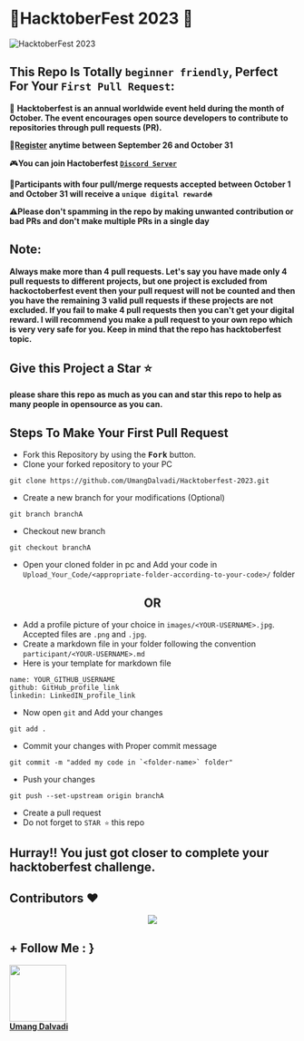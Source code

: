 # 🎉HacktoberFest 2023 🎉
![HacktoberFest 2023](https://github.com/ossamamehmood/Hacktoberfest2023/raw/main/.github/logo.png)


## This Repo Is Totally `beginner friendly`, Perfect For Your `First Pull Request`:
📢 **Hacktoberfest is an annual worldwide event held during the month of October. The event encourages open source developers to contribute to repositories through pull requests (PR).**

**🚀[Register](https://hacktoberfest.digitalocean.com) anytime between September 26 and October 31**

🎮**You can join Hactoberfest [`Discord Server`](https://e.customeriomail.com/e/c/eyJlbWFpbF9pZCI6ImRnVHdvZ1VBQU16ZktjdmZLUUdLNGZObDc4c1B0Uk1DdHdWcTQ4QT0iLCJocmVmIjoiaHR0cHM6Ly9kaXNjb3JkLmNvbS9pbnZpdGUvaGFja3RvYmVyZmVzdCIsImludGVybmFsIjoiZjBhMjA1MTZhYmJiMDFjY2RmMjkiLCJsaW5rX2lkIjoxMzJ9/c7dfa7efbdc718aa395bd71a49a7b23f15d2e1f767cb53b5880eb70d77e525c7)**

🎉**Participants with four pull/merge requests accepted between October 1 and October 31 will receive a `unique digital reward🔥`**

⚠️**Please don't spamming in the repo by making unwanted contribution or bad PRs and don't make multiple PRs in a single day**

## Note:

**Always make more than 4 pull requests.
Let's say you have made only 4 pull requests to different projects,
but one project is excluded from hackoctoberfest event then your pull request will not be counted and 
then you have the remaining 3 valid pull requests if these projects are not excluded.
If you fail to make 4 pull requests then you can't get your digital reward.
I will recommend you make a pull request to your own repo which is very very safe for you.
Keep in mind that the repo has hacktoberfest topic.**

## Give this Project a Star ⭐
**please share this repo as much as you can and star this repo to help as many people in opensource as you can.**

## Steps To Make Your First Pull Request

- Fork this Repository by using the <kbd><b>Fork</b></kbd></a> button.
- Clone your forked repository to your PC
  
```
git clone https://github.com/UmangDalvadi/Hacktoberfest-2023.git
```
- Create a new branch for your modifications (Optional)
    
```
git branch branchA
```
- Checkout new branch
    
```
git checkout branchA
```
- Open your cloned folder in pc and Add your code in `Upload_Your_Code/<appropriate-folder-according-to-your-code>/` folder

<div align="center">
<h2> OR </h2>
</div>

- Add a profile picture of your choice in `images/<YOUR-USERNAME>.jpg`. Accepted files are `.png` and `.jpg`.
- Create a markdown file in your folder following the convention `participant/<YOUR-USERNAME>.md`
- Here is your template for markdown file
```
name: YOUR_GITHUB_USERNAME
github: GitHub_profile_link
linkedin: LinkedIN_profile_link 
```

- Now open `git` and Add your changes
```
git add .
```
- Commit your changes with Proper commit message
```
git commit -m "added my code in `<folder-name>` folder"
```
- Push your changes
```
git push --set-upstream origin branchA
```
- Create a pull request
- Do not forget to `STAR ⭐` this repo

## Hurray!! You just got closer to complete your hacktoberfest challenge.

## Contributors ♥️
<p align="center"><a href="https://github.com/UmangDalvadi/Hacktoberfest_2023/graphs/contributors">
  <img src="https://contributors-img.web.app/image?repo=UmangDalvadi/Hacktoberfest_2023" />
</a></p>

## + Follow Me : } 

<tr><td align="center"><a href="https://github.com/UmangDalvadi"><kbd><img src="https://avatars3.githubusercontent.com/UmangDalvadi?size=100" width="100px;" alt=""/></kbd><br /><b>Umang Dalvadi</b></a><br /></td>

</tr>
